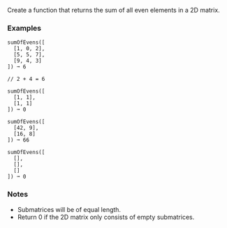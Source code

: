 Create a function that returns the sum of all even elements in a 2D matrix.


### Examples ###
    sumOfEvens([
      [1, 0, 2],
      [5, 5, 7],
      [9, 4, 3]
    ]) ➞ 6

    // 2 + 4 = 6

    sumOfEvens([
      [1, 1],
      [1, 1]
    ]) ➞ 0

    sumOfEvens([
      [42, 9],
      [16, 8]
    ]) ➞ 66

    sumOfEvens([
      [],
      [],
      []
    ]) ➞ 0


### Notes ###
*   Submatrices will be of equal length.
*   Return 0 if the 2D matrix only consists of empty submatrices.